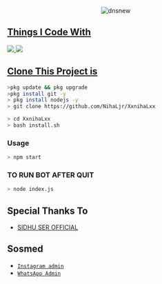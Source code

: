 <p align="center">
<img src="https://i.ibb.co/dKPS4mg/IMG-20210612-WA0216-alitabot.jpg" alt="dnsnew" border="0">
</p>
<p align="center">
<a href=https://github.com/deathshifter29/wav2
</p>

  
## Things I Code With
<p>
    <img
        src= "https://img.shields.io/badge/node.js%20-%2343853D.svg?&style=for-the-badge&logo=node.js&logoColor=white" />
    <img
        src="https://img.shields.io/badge/node.js%20-%2343853D.svg?&style=for-the-badge&logo=node.js&logoColor=white" />



## Clone This Project is

```bash
>pkg update && pkg upgrade
>pkg install git -y
> pkg install nodejs -y
> git clone https://github.com/NihaLjr/XxnihaLxx
```

```bash
> cd XxnihaLxx
> bash install.sh
```

### Usage
```bash
> npm start
```
### TO RUN BOT AFTER QUIT
```bash
> node index.js

```


## Special Thanks To
* [ SIDHU SER OFFICIAL ](https://github.com/deathshifter29/deathshifter29) 

## Sosmed
* [`Instagram admin`](https://www.instagram.com/virus_kwid?r=nametag)
* [`WhatsApp Admin`](http://wa.me/919497862197)
